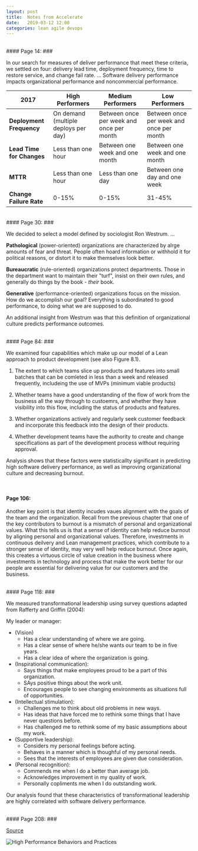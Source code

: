 ```yaml
---
layout: post
title:  Notes from Accelerate
date:   2019-03-12 12:00
categories: lean agile devops
---
```


<br>
#### Page 14: ###

In our search for measures of deliver performance that meet these criteria, we settled on four: delivery lead time, deployment frequency, time to restore service, and change fail rate. ... Software delivery performance impacts organizational performance and noncommercial performance.

<table class="table">
	<thead>
		<th>2017</th>
		<th>High Performers</th>
		<th>Medium Performers</th>
		<th>Low Performers</th>
	</thead>
	<tr>
		<td>
			<strong>Deployment Frequency</strong>
		</td>
		<td>
			On demand (multiple deploys per day)
		</td>
		<td>
			Between once per week and once per month
		</td>
		<td>
		  Between once per week and once per month
		</td>
	</tr>
	<tr>
		<td>
			<strong>Lead Time for Changes</strong>
		</td>
		<td>
			Less than one hour
		</td>
		<td>
			Between one week and one month
		</td>
		<td>
		  Between one week and one month
		</td>
	</tr>
	<tr>
		<td>
			<strong>MTTR</strong>
		</td>
		<td>
			Less than one hour
		</td>
		<td>
			Less than one day
		</td>
		<td>
		  Between one day and one week
		</td>
	</tr>
	<tr>
		<td>
			<strong>Change Failure Rate</strong>
		</td>
		<td>
			0-15%
		</td>
		<td>
			0-15%
		</td>
		<td>
		  31-45%
		</td>
	</tr>
</table>

<br>
#### Page 30: ###

We decided to select a model defined by sociologist Ron Westrum. ...

**Pathological** (power-oriented) organizations are characterized by alrge amounts of fear and threat. People often hoard information or withhold it for political reasons, or distort it to make themselves look better.

**Bureaucratic** (rule-oriented) organizations protect departments. Those in the department want to maintain their "turf", insist on their own rules, and generally do things by the book - _their_ book.

**Generative** (performance-oriented) organizations focus on the mission. How do we accomplish our goal? Everything is subordinated to good performance, to doing what we are supposed to do. 

An additional insight from Westrum was that this definition of organizational culture predicts performance outcomes. 

<br>
#### Page 84: ###

We examined four capabilities which make up our model of a Lean approach to product development (see also Figure 8.1).

1. The extent to which teams slice up products and features into small batches that can be comleted in less than a week and released frequently, includeing the use of MVPs (minimum viable products)

1. Whether teams have a good understanding of the flow of work from the business all the way through to custoemrs, and whether they have visibility into this flow, including the status of products and features.

1. Whether organizations actively and regularly seek customer feedback and incorporate this feedback into the design of their products.

1. Whether development teams have the authority to create and change specifications as part of the development process without requiring approval.

Analysis shows that these factors were statisticallty significant in predicting high software delivery performance, as well as improving organizational culture and decreasing burnout.

<br>

#### Page 106: ###

Another key point is that identity incudes vaues alignment with the goals of the team and the organization. Recall from the previous chapter that one of the key contributors to burnout is a mismatch of personal and organizational values. What this tells us is that a sense of identity can help reduce burnout by aligning personal and organizational values. Therefore, investments in continuous deilvery and Lean management practices, which contribute to a stronger sense of identity, may very well help reduce burnout. Once again, this creates a virtuous circle of value creation in the business where investments in technology and process that make the work better for our people are essential for delivering value for our customers and the business.

<br>
#### Page 118: ###

We measured transformational leadership using survey questions adapted from Rafferty and Griffin (2004):

My leader or manager:
* (Vision)
  - Has a clear understanding of where we are going.
  - Has a clear sense of where he/she wants our team to be in five years.
  - Has a clear idea of where the organization is going.
* (Inspirational communication):
  - Says things that make employees proud to be a part of this organization.
  - SAys positive things about the work unit.
  - Encourages people to see changing environments as situations full of opportunities.
* (Intellectual stimulation):
  - Challenges me to think about old problems in new ways.
  - Has ideas that have forced me to rethink some things that I have never questions before.
  - Has challenged me to rethink some of my basic assumptions about my work.
* (Supportive leadership):
  - Considers my personal feelings before acting.
  - Behaves in a manner which is thoughful of my personal needs.
  - Sees that the interests of employees are given due consideration.
* (Personal recognition):
  - Commends me when I do a better than average job.
  - Acknowledges improvement in my quality of work.
  - Personally copliments me when I do outstanding work.

Our analysis found that these characteristics of transformational leadership are highly correlated with software delivery performance.

<br>
#### Page 208: ###

[Source](https://devops-research.com/assets/transformation_practices.pdf)

<img class="img img-thumbnail img-responsive" src="{{site.baseurl}}/assets/high-perf.png" alt="High Performance Behaviors and Practices">
